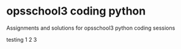 # opsschool3 coding python
Assignments and solutions for opsschool3 python coding sessions

testing 1 2 3
